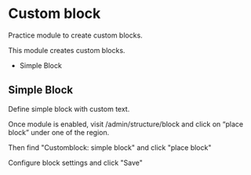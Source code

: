 Custom block
=======================

Practice module to create custom blocks.


This module creates custom blocks.
- Simple Block


Simple Block
------------
Define simple block with custom text.

Once module is enabled, visit /admin/structure/block and click on “place block” under one of the region.

Then find "Customblock: simple block" and click "place block"

Configure block settings and click "Save"
